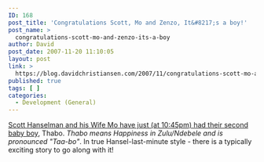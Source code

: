 ```yaml
---
ID: 168
post_title: 'Congratulations Scott, Mo and Zenzo, It&#8217;s a boy!'
post_name: >
  congratulations-scott-mo-and-zenzo-its-a-boy
author: David
post_date: 2007-11-20 11:10:05
layout: post
link: >
  https://blog.davidchristiansen.com/2007/11/congratulations-scott-mo-and-zenzo-its-a-boy/
published: true
tags: [ ]
categories:
  - Development (General)
---
```

<p><a href="http://www.hanselman.com/blog/BabyThaboArrives.aspx" target="_blank">Scott Hanselman and his Wife Mo have just (at 10:45pm) had their second baby boy</a>, Thabo. <em>Thabo means Happiness in Zulu/Ndebele and is pronounced "Taa-bo"</em>. In true Hansel-last-minute style - there is a typically exciting story to go along with it!</p>